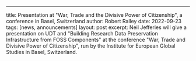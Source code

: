 ---
title: Presentation at "War, Trade and the Divisive Power of Citizenship", a conference in Basel, Switzerland
author: Robert Ralley
date: 2022-09-23
tags: [news, announcements]
layout: post
excerpt: Neil Jefferies will give a presentation on UDT and "Building Research Data Preservation Infrastructure from FOSS Components" at the conference "War, Trade and Divisive Power of Citizenship", run by the Institute for European Global Studies in Basel, Switzerland.
